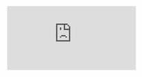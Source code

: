 ![image alt](https://github.com/Rapprince29/SISOP-2025/blob/09755f6a2f63cfd0736444ad86f4ff81a2c75439/Tugas3-Flowchart-Booting-Computer.pdf?raw=true)
